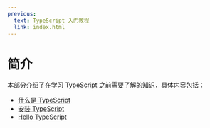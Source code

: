 ```yaml
---
previous:
  text: TypeScript 入门教程
  link: index.html
---
```


# 简介

本部分介绍了在学习 TypeScript 之前需要了解的知识，具体内容包括：

- [什么是 TypeScript](what-is-typescript.md)
- [安装 TypeScript](get-typescript.md)
- [Hello TypeScript](hello-typescript.md)
